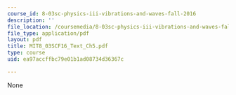 ```yaml
---
course_id: 8-03sc-physics-iii-vibrations-and-waves-fall-2016
description: ''
file_location: /coursemedia/8-03sc-physics-iii-vibrations-and-waves-fall-2016/ea97accffbc79e01b1ad08734d36367c_MIT8_03SCF16_Text_Ch5.pdf
file_type: application/pdf
layout: pdf
title: MIT8_03SCF16_Text_Ch5.pdf
type: course
uid: ea97accffbc79e01b1ad08734d36367c

---
```

None